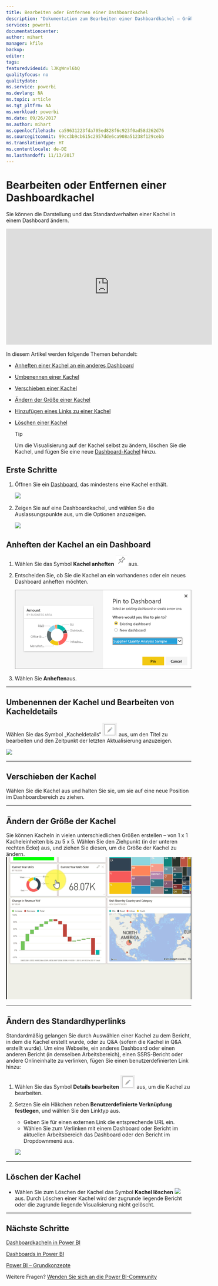 ```yaml
---
title: Bearbeiten oder Entfernen einer Dashboardkachel
description: "Dokumentation zum Bearbeiten einer Dashboardkachel – Größe ändern, verschieben, umbenennen, anheften, löschen, Link hinzufügen"
services: powerbi
documentationcenter: 
author: mihart
manager: kfile
backup: 
editor: 
tags: 
featuredvideoid: lJKgWnvl6bQ
qualityfocus: no
qualitydate: 
ms.service: powerbi
ms.devlang: NA
ms.topic: article
ms.tgt_pltfrm: NA
ms.workload: powerbi
ms.date: 09/26/2017
ms.author: mihart
ms.openlocfilehash: ca59631223fda705ed828f6c923f0ad58d262d76
ms.sourcegitcommit: 99cc3b9cb615c2957dde6ca908a51238f129cebb
ms.translationtype: HT
ms.contentlocale: de-DE
ms.lasthandoff: 11/13/2017
---
```

# <a name="edit-or-remove-a-dashboard-tile"></a>Bearbeiten oder Entfernen einer Dashboardkachel
Sie können die Darstellung und das Standardverhalten einer Kachel in einem Dashboard ändern.

<iframe width="560" height="315" src="https://www.youtube.com/embed/lJKgWnvl6bQ" frameborder="0" allowfullscreen></iframe>

In diesem Artikel werden folgende Themen behandelt:

* [Anheften einer Kachel an ein anderes Dashboard](#different)
* [Umbenennen einer Kachel](#rename)
* [Verschieben einer Kachel](#move)
* [Ändern der Größe einer Kachel](#resize)
* [Hinzufügen eines Links zu einer Kachel](#hyperlink)
* [Löschen einer Kachel](#delete)
  
  > [!TIP]
  > Um die Visualisierung auf der Kachel selbst zu ändern, löschen Sie die Kachel, und fügen Sie eine neue [Dashboard-Kachel](service-dashboard-tiles.md) hinzu.
  > 
  > 

## <a name="how-to-begin"></a>Erste Schritte
1. Öffnen Sie ein [Dashboard](service-dashboards.md), das mindestens eine Kachel enthält. 
   
   ![](media/service-dashboard-edit-tile/power-bi-tile.png)
2. Zeigen Sie auf eine Dashboardkachel, und wählen Sie die Auslassungspunkte aus, um die Optionen anzuzeigen.
   
   ![](media/service-dashboard-edit-tile/power-bi-tile-menu-new.png)

<a name="different"></a>

## <a name="pin-the-tile-to-a-dashboard"></a>Anheften der Kachel an ein Dashboard
1. Wählen Sie das Symbol **Kachel anheften** ![](media/service-dashboard-edit-tile/pinnooutline.png) aus.
2. Entscheiden Sie, ob Sie die Kachel an ein vorhandenes oder ein neues Dashboard anheften möchten. 
   
   ![](media/service-dashboard-edit-tile/pbi_pintoanotherdash.png)
3. Wählen Sie **Anheften**aus.

- - -
<a name="rename"></a>

## <a name="rename-the-tile-and-edit-tile-details"></a>Umbenennen der Kachel und Bearbeiten von Kacheldetails
Wählen Sie das Symbol „Kacheldetails“ ![](media/service-dashboard-edit-tile/pbi_nancy_pencilicon.png) aus, um den Titel zu bearbeiten und den Zeitpunkt der letzten Aktualisierung anzuzeigen.

![](media/service-dashboard-edit-tile/power-bi-tile-details.png)

- - -
<a name="move"></a>

## <a name="move-the-tile"></a>Verschieben der Kachel
Wählen Sie die Kachel aus und halten Sie sie, um sie auf eine neue Position im Dashboardbereich zu ziehen.

- - -
<a name="resize"></a>

## <a name="resize-the-tile"></a>Ändern der Größe der Kachel
Sie können Kacheln in vielen unterschiedlichen Größen erstellen – von 1 x 1 Kacheleinheiten bis zu 5 x 5. Wählen Sie den Ziehpunkt (in der unteren rechten Ecke) aus, und ziehen Sie diesen, um die Größe der Kachel zu ändern.
    ![](media/service-dashboard-edit-tile/pbigif_resizetile4.gif)

- - -
<a name="hyperlink"></a>

## <a name="change-the-default-hyperlink"></a>Ändern des Standardhyperlinks
Standardmäßig gelangen Sie durch Auswählen einer Kachel zu dem Bericht, in dem die Kachel erstellt wurde, oder zu Q&A (sofern die Kachel in Q&A erstellt wurde). Um eine Webseite, ein anderes Dashboard oder einen anderen Bericht (in demselben Arbeitsbereich), einen SSRS-Bericht oder andere Onlineinhalte zu verlinken, fügen Sie einen benutzerdefinierten Link hinzu:

1. Wählen Sie das Symbol **Details bearbeiten** ![](media/service-dashboard-edit-tile/pbi_nancy_pencilicon.png) aus, um die Kachel zu bearbeiten.
2. Setzen Sie ein Häkchen neben **Benutzerdefinierte Verknüpfung festlegen**, und wählen Sie den Linktyp aus.    
   
   * Geben Sie für einen externen Link die entsprechende URL ein.     
   * Wählen Sie zum Verlinken mit einem Dashboard oder Bericht im aktuellen Arbeitsbereich das Dashboard oder den Bericht im Dropdownmenü aus.
   
   ![](media/service-dashboard-edit-tile/power-bi-set-custom-link.png)

- - -
<a name="delete"></a>

## <a name="delete-the-tile"></a>Löschen der Kachel
* Wählen Sie zum Löschen der Kachel das Symbol **Kachel löschen** ![](media/service-dashboard-edit-tile/power-bi-delete-tile-icon.png) aus. Durch Löschen einer Kachel wird der zugrunde liegende Bericht oder die zugrunde liegende Visualisierung nicht gelöscht.

- - -
## <a name="next-steps"></a>Nächste Schritte
[Dashboardkacheln in Power BI](service-dashboard-tiles.md)

[Dashboards in Power BI](service-dashboards.md)

[Power BI – Grundkonzepte](service-basic-concepts.md)

Weitere Fragen? [Wenden Sie sich an die Power BI-Community](http://community.powerbi.com/)

